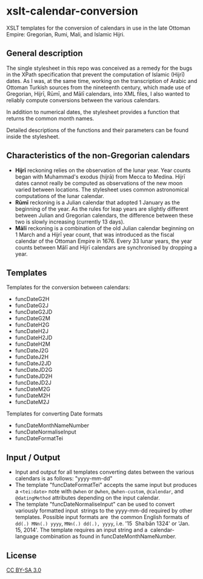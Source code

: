 # xslt-calendar-conversion

XSLT templates for the conversion of calendars in use in the late Ottoman Empire: Gregorian, Rumi, Mali, and Islamic Hijri.

## General description

The single stylesheet in this repo was conceived as a remedy for the bugs in the XPath specification that prevent the computation of Islamic (Hijrī) dates. As I was, at the same time, working on the transcription of Arabic and Ottoman Turkish sources from the nineteenth century, which made use of Gregorian, Hijrī, Rūmī, and Mālī calendars, into XML files, I also wanted to reliably compute conversions between the various calendars.

In addition to numerical dates, the stylesheet provides a function that returns the common month names.

Detailed descriptions of the functions and their parameters can be found inside the stylesheet.

## Characteristics of the non-Gregorian calendars

- **Hijrī** reckoning relies on the observation of the lunar year. Year counts began with Muhammad's exodus (hijrā) from Mecca to Medina. Hijrī dates cannot really be computed as observations of the new moon varied between locations. The stylesheet uses common astronomical computations of the lunar calendar.
- **Rūmī** reckoning is a Julian calendar that adopted 1 January as the beginning of the year. As the rules for leap years are slightly different between Julian and Gregorian calendars, the difference between these two is slowly increasing (currently 13 days).
- **Mālī** reckoning is a combination of the old Julian calendar beginning on 1 March and a Hijrī year count, that was introduced as the fiscal calendar of the Ottoman Empire in 1676. Every 33 lunar years, the year counts between Mālī and Hijrī calendars are synchronised by dropping a year.

## Templates

Templates for the conversion between calendars: 

- funcDateG2H
- funcDateG2J
- funcDateG2JD
- funcDateG2M
- funcDateH2G
- funcDateH2J
- funcDateH2JD
- funcDateH2M
- funcDateJ2G
- funcDateJ2H
- funcDateJ2JD
- funcDateJD2G
- funcDateJD2H
- funcDateJD2J
- funcDateM2G
- funcDateM2H
- funcDateM2J

Templates for converting Date formats

- funcDateMonthNameNumber
- funcDateNormaliseInput
- funcDateFormatTei

## Input / Output

- Input and output for all templates converting dates between the various calendars is as follows: "yyyy-mm-dd"
- The template "funcDateFormatTei" accepts the same input but produces a `<tei:date>` note with `@when` or `@when`, `@when-custom`, `@calendar`, and `@datingMethod` attributes depending on the input calendar.
- The template "funcDateNormaliseInput" can be used to convert variously formatted input  strings to the yyyy-mm-dd required by other templates. Possible input formats are  the common English formats of `dd(.) MNn(.) yyyy`, `MNn(.) dd(.), yyyy`, i.e. '15  Shaʿbān 1324' or 'Jan. 15, 2014'. The template requires an input string and a  calendar-language combination as found in funcDateMonthNameNumber.

## License

[CC BY-SA 3.0](http://creativecommons.org/licenses/by-sa/3.0/)
